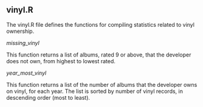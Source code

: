 <!-- vinyl_R.md -->

## vinyl.R
The vinyl.R file defines the functions for compiling statistics related to vinyl ownership.

*missing_vinyl*

This function returns a list of albums, rated 9 or above, that the developer does not own, from highest to lowest rated.

*year_most_vinyl*

This function returns a list of the number of albums that the developer owns on vinyl, for each year.  The list is sorted by number of vinyl records, in descending order (most to least).
